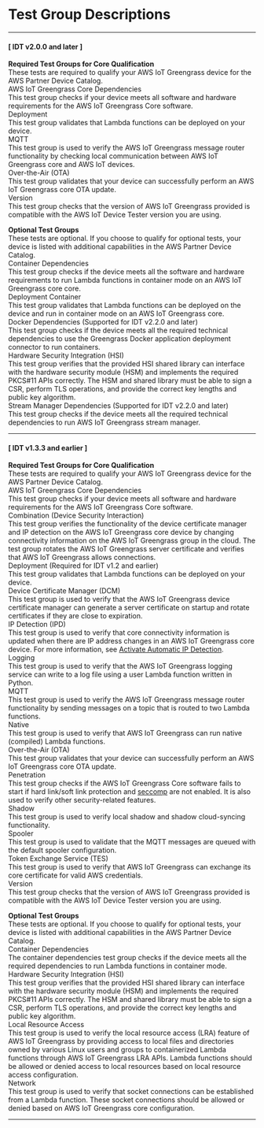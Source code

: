 # Test Group Descriptions<a name="dt-test-groups"></a>

------
#### [ IDT v2\.0\.0 and later ]

**Required Test Groups for Core Qualification**  
These tests are required to qualify your AWS IoT Greengrass device for the AWS Partner Device Catalog\.    
AWS IoT Greengrass Core Dependencies  
This test group checks if your device meets all software and hardware requirements for the AWS IoT Greengrass Core software\.  
Deployment  
This test group validates that Lambda functions can be deployed on your device\.  
MQTT  
This test group is used to verify the AWS IoT Greengrass message router functionality by checking local communication between AWS IoT Greengrass core and AWS IoT devices\.  
Over\-the\-Air \(OTA\)  
This test group validates that your device can successfully perform an AWS IoT Greengrass core OTA update\.  
Version  
This test group checks that the version of AWS IoT Greengrass provided is compatible with the AWS IoT Device Tester version you are using\.

**Optional Test Groups**  
These tests are optional\. If you choose to qualify for optional tests, your device is listed with additional capabilities in the AWS Partner Device Catalog\.    
Container Dependencies  
This test group checks if the device meets all the software and hardware requirements to run Lambda functions in container mode on an AWS IoT Greengrass core core\.  
Deployment Container  
This test group validates that Lambda functions can be deployed on the device and run in container mode on an AWS IoT Greengrass core\.  
Docker Dependencies \(Supported for IDT v2\.2\.0 and later\)  
This test group checks if the device meets all the required technical dependencies to use the Greengrass Docker application deployment connector to run containers\.  
Hardware Security Integration \(HSI\)  
This test group verifies that the provided HSI shared library can interface with the hardware security module \(HSM\) and implements the required PKCS\#11 APIs correctly\. The HSM and shared library must be able to sign a CSR, perform TLS operations, and provide the correct key lengths and public key algorithm\.  
Stream Manager Dependencies \(Supported for IDT v2\.2\.0 and later\)  
This test group checks if the device meets all the required technical dependencies to run AWS IoT Greengrass stream manager\.

------
#### [ IDT v1\.3\.3 and earlier ]

**Required Test Groups for Core Qualification**  
These tests are required to qualify your AWS IoT Greengrass device for the AWS Partner Device Catalog\.    
AWS IoT Greengrass Core Dependencies  
This test group checks if your device meets all software and hardware requirements for the AWS IoT Greengrass Core software\.  
Combination \(Device Security Interaction\)  
 This test group verifies the functionality of the device certificate manager and IP detection on the AWS IoT Greengrass core device by changing connectivity information on the AWS IoT Greengrass group in the cloud\. The test group rotates the AWS IoT Greengrass server certificate and verifies that AWS IoT Greengrass allows connections\.  
Deployment \(Required for IDT v1\.2 and earlier\)  
This test group validates that Lambda functions can be deployed on your device\.  
Device Certificate Manager \(DCM\)  
This test group is used to verify that the AWS IoT Greengrass device certificate manager can generate a server certificate on startup and rotate certificates if they are close to expiration\.  
IP Detection \(IPD\)  
This test group is used to verify that core connectivity information is updated when there are IP address changes in an AWS IoT Greengrass core device\. For more information, see [Activate Automatic IP Detection](gg-core.md#ip-auto-detect)\.  
Logging  
This test group is used to verify that the AWS IoT Greengrass logging service can write to a log file using a user Lambda function written in Python\.  
MQTT  
This test group is used to verify the AWS IoT Greengrass message router functionality by sending messages on a topic that is routed to two Lambda functions\.   
Native  
This test group is used to verify that AWS IoT Greengrass can run native \(compiled\) Lambda functions\.  
Over\-the\-Air \(OTA\)  
This test group validates that your device can successfully perform an AWS IoT Greengrass core OTA update\.  
Penetration  
This test group checks if the AWS IoT Greengrass Core software fails to start if hard link/soft link protection and [seccomp](https://www.kernel.org/doc/Documentation/prctl/seccomp_filter.txt) are not enabled\. It is also used to verify other security\-related features\.  
Shadow  
This test group is used to verify local shadow and shadow cloud\-syncing functionality\.  
Spooler  
This test group is used to validate that the MQTT messages are queued with the default spooler configuration\.  
Token Exchange Service \(TES\)  
This test group is used to verify that AWS IoT Greengrass can exchange its core certificate for valid AWS credentials\.  
Version  
This test group checks that the version of AWS IoT Greengrass provided is compatible with the AWS IoT Device Tester version you are using\.

**Optional Test Groups**  
These tests are optional\. If you choose to qualify for optional tests, your device is listed with additional capabilities in the AWS Partner Device Catalog\.    
Container Dependencies  
The container dependencies test group checks if the device meets all the required dependencies to run Lambda functions in container mode\.  
Hardware Security Integration \(HSI\)  
This test group verifies that the provided HSI shared library can interface with the hardware security module \(HSM\) and implements the required PKCS\#11 APIs correctly\. The HSM and shared library must be able to sign a CSR, perform TLS operations, and provide the correct key lengths and public key algorithm\.  
Local Resource Access  
This test group is used to verify the local resource access \(LRA\) feature of AWS IoT Greengrass by providing access to local files and directories owned by various Linux users and groups to containerized Lambda functions through AWS IoT Greengrass LRA APIs\. Lambda functions should be allowed or denied access to local resources based on local resource access configuration\.  
Network  
This test group is used to verify that socket connections can be established from a Lambda function\. These socket connections should be allowed or denied based on AWS IoT Greengrass core configuration\.

------